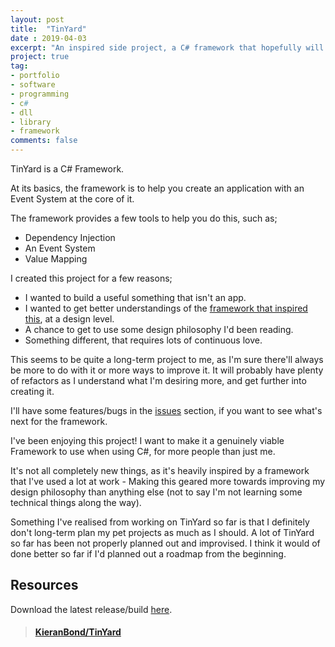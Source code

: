 ```yaml
---
layout: post
title:  "TinYard"
date : 2019-04-03
excerpt: "An inspired side project, a C# framework that hopefully will be useful one day."
project: true
tag:
- portfolio
- software
- programming
- c#
- dll
- library
- framework
comments: false
---
```


<!--
{% capture images %}
	https://kieranbond.github.io/assets/img/portfolio/TinYard/Logo.png
{% endcapture %}
{% include gallery images=images caption="TinYard Logo" %}
-->

TinYard is a C# Framework.

At its basics, the framework is to help you create an application with an Event System at the core of it.

The framework provides a few tools to help you do this, such as;

* Dependency Injection
* An Event System
* Value Mapping

I created this project for a few reasons;

* I wanted to build a useful something that isn't an app.
* I wanted to get better understandings of the <a href="https://github.com/robotlegs-sharp/robotlegs-sharp-framework">framework that inspired this</a>, at a design level.
* A chance to get to use some design philosophy I'd been reading.
* Something different, that requires lots of continuous love.
	
This seems to be quite a long-term project to me, as I'm sure there'll always be more to do with it or more ways to improve it. It will probably have plenty of refactors as I understand what I'm desiring more, and get further into creating it.

I'll have some features/bugs in the <a href="https://github.com/KieranBond/TinYard/issues">issues</a> section, if you want to see what's next for the framework.

I've been enjoying this project! I want to make it a genuinely viable Framework to use when using C#, for more people than just me.

It's not all completely new things, as it's heavily inspired by a framework that I've used a lot at work - Making this geared more towards improving my design philosophy than anything else (not to say I'm not learning some technical things along the way).


Something I've realised from working on TinYard so far is that I definitely don't long-term plan my pet projects as much as I should. A lot of TinYard so far has been not properly planned out and improvised. I think it would of done better so far if I'd planned out a roadmap from the beginning.

<!-- 
Logo courtesy of <a href="http://www.jamielaurence.co.uk/">Jamie Laurence</a>.
-->

<h2> Resources </h2>

Download the latest release/build <a href="https://github.com/KieranBond/TinYard/releases">here</a>.

<blockquote class="embedly-card" data-card-controls="0"><h4><a href="https://github.com/KieranBond/TinYard">KieranBond/TinYard</a></h4></blockquote>
<script async src="//cdn.embedly.com/widgets/platform.js" charset="UTF-8"></script>
